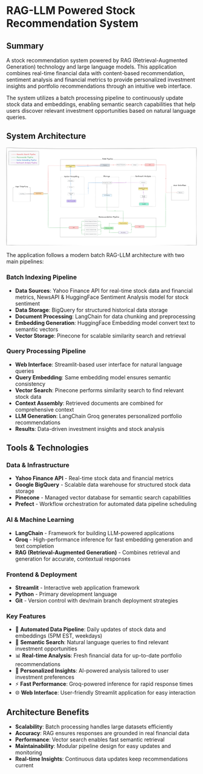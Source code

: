 # RAG-LLM Powered Stock Recommendation System

## Summary

A stock recommendation system powered by RAG (Retrieval-Augmented Generation) technology and large language models. This application combines real-time financial data with content-based recommendation, sentiment analysis and financial metrics to provide personalized investment insights and portfolio recommendations through an intuitive web interface.

The system utilizes a batch processing pipeline to continuously update stock data and embeddings, enabling semantic search capabilities that help users discover relevant investment opportunities based on natural language queries.

## System Architecture

![System Architecture](media/architecture.png)

The application follows a modern batch RAG-LLM architecture with two main pipelines:

### Batch Indexing Pipeline
- **Data Sources**: Yahoo Finance API for real-time stock data and financial metrics, NewsAPI & HuggingFace Sentiment Analysis model for stock sentiment
- **Data Storage**: BigQuery for structured historical data storage
- **Document Processing**: LangChain for data chunking and preprocessing
- **Embedding Generation**: HuggingFace Embedding model convert text to semantic vectors
- **Vector Storage**: Pinecone for scalable similarity search and retrieval

### Query Processing Pipeline
- **Web Interface**: Streamlit-based user interface for natural language queries
- **Query Embedding**: Same embedding model ensures semantic consistency
- **Vector Search**: Pinecone performs similarity search to find relevant stock data
- **Context Assembly**: Retrieved documents are combined for comprehensive context
- **LLM Generation**: LangChain Groq generates personalized portfolio recommendations
- **Results**: Data-driven investment insights and stock analysis

## Tools & Technologies

### Data & Infrastructure
- **Yahoo Finance API** - Real-time stock data and financial metrics
- **Google BigQuery** - Scalable data warehouse for structured stock data storage
- **Pinecone** - Managed vector database for semantic search capabilities
- **Prefect** - Workflow orchestration for automated data pipeline scheduling

### AI & Machine Learning
- **LangChain** - Framework for building LLM-powered applications
- **Groq** - High-performance inference for fast embedding generation and text completion
- **RAG (Retrieval-Augmented Generation)** - Combines retrieval and generation for accurate, contextual responses

### Frontend & Deployment
- **Streamlit** - Interactive web application framework
- **Python** - Primary development language
- **Git** - Version control with dev/main branch deployment strategies

### Key Features
- 🔄 **Automated Data Pipeline**: Daily updates of stock data and embeddings (5PM EST, weekdays)
- 🧠 **Semantic Search**: Natural language queries to find relevant investment opportunities
- 📊 **Real-time Analysis**: Fresh financial data for up-to-date portfolio recommendations
- 🎯 **Personalized Insights**: AI-powered analysis tailored to user investment preferences
- ⚡ **Fast Performance**: Groq-powered inference for rapid response times
- 🌐 **Web Interface**: User-friendly Streamlit application for easy interaction

## Architecture Benefits

- **Scalability**: Batch processing handles large datasets efficiently
- **Accuracy**: RAG ensures responses are grounded in real financial data
- **Performance**: Vector search enables fast semantic retrieval
- **Maintainability**: Modular pipeline design for easy updates and monitoring
- **Real-time Insights**: Continuous data updates keep recommendations current